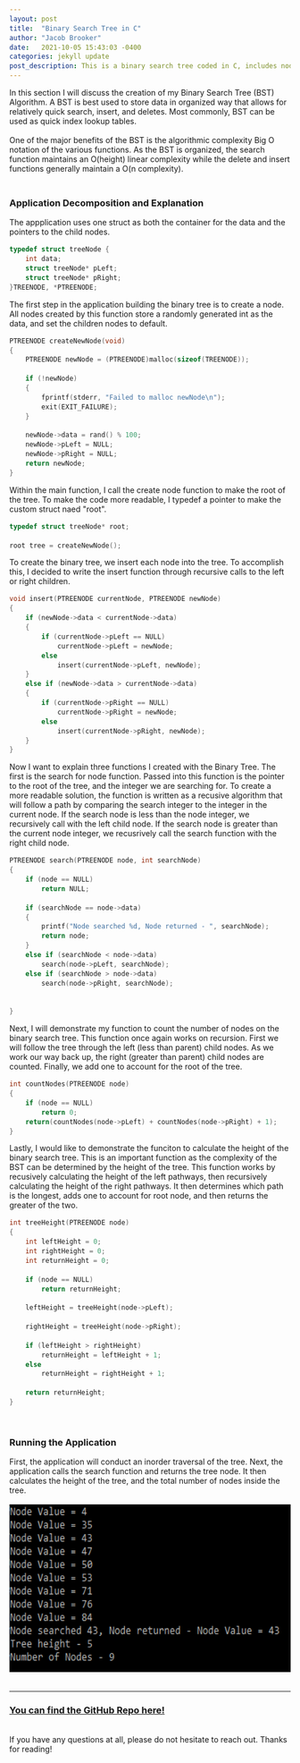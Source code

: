 ```yaml
---
layout: post
title:  "Binary Search Tree in C"
author: "Jacob Brooker"
date:   2021-10-05 15:43:03 -0400
categories: jekyll update
post_description: This is a binary search tree coded in C, includes node creation, tree building, tree display, search for node, count nodes, and tree height functions.
---
```

<div>
	<p description="About Binary Trees">
	In this section I will discuss the creation of my Binary Search Tree (BST) Algorithm. A BST is best used to store data in organized way that allows for relatively quick search, insert, and deletes. Most commonly, BST can be used as quick index lookup tables.
	<br><br>
	One of the major benefits of the BST is the algorithmic complexity Big O notation of the various functions. As the BST is organized, the search function maintains an O(height) linear complexity while the delete and insert functions generally maintain a O(n complexity).
	</p>
</div>

<h3><br>Application Decomposition and Explanation</h3>

The appplication uses one struct as both the container for the data and the pointers to the child nodes.
~~~c++
typedef struct treeNode {
	int data;
	struct treeNode* pLeft;
	struct treeNode* pRight;
}TREENODE, *PTREENODE;
~~~

The first step in the application building the binary tree is to create a node. All nodes created by this function store a randomly generated int as the data, and set the children nodes to default.
~~~c++
PTREENODE createNewNode(void)
{
	PTREENODE newNode = (PTREENODE)malloc(sizeof(TREENODE));			// create a new node and malloc
	
	if (!newNode)
	{
		fprintf(stderr, "Failed to malloc newNode\n");
		exit(EXIT_FAILURE);
	}

	newNode->data = rand() % 100;										// random number generator of data
	newNode->pLeft = NULL;												// set left
	newNode->pRight = NULL;												// set right to null
	return newNode;
}
~~~

Within the main function, I call the create node function to make the root of the tree. To make the code more readable, I typedef a pointer to make the custom struct naed "root".
~~~c++
typedef struct treeNode* root;

root tree = createNewNode();	
~~~
To create the binary tree, we insert each node into the tree. To accomplish this, I decided to write the insert function through recursive calls to the left or right children.
~~~c++
void insert(PTREENODE currentNode, PTREENODE newNode)
{
	if (newNode->data < currentNode->data)								// is newNode data less than current node?
	{
		if (currentNode->pLeft == NULL)									// is the pointer to left of node empty?
			currentNode->pLeft = newNode;								// if it is then attach newNode to left of currentNode
		else
			insert(currentNode->pLeft, newNode);						// else call again with node to the left
	}
	else if (newNode->data > currentNode->data)							// is newNode data greater than current node?
	{
		if (currentNode->pRight == NULL)								// is the pointer to right of node empty?
			currentNode->pRight = newNode;								// attach newNode to right of node
		else
			insert(currentNode->pRight, newNode);						// else call again with node to the right
	}
}
~~~
Now I want to explain three functions I created with the Binary Tree. The first is the search for node function. Passed into this function is the pointer to the root of the tree, and the integer we are searching for. To create a more readable solution, the function is written as a recusive algorithm that will follow a path by comparing the search integer to the integer in the current node. If the search node is less than the node integer, we recursively call with the left child node. If the search node is greater than the current node integer, we recusrively call the search function with the right child node.
~~~c++
PTREENODE search(PTREENODE node, int searchNode)
{
	if (node == NULL) 
		return NULL;													// exit condition, search not found
	
	if (searchNode == node->data)										// search found, returning node
	{
		printf("Node searched %d, Node returned - ", searchNode);
		return node;
	}
	else if (searchNode < node->data)									// search int is lower than current node - move left
		search(node->pLeft, searchNode);
	else if (searchNode > node->data)									// search int is higher than current node - move right
		search(node->pRight, searchNode);

	
}
~~~
Next, I will demonstrate my function to count the number of nodes on the binary search tree. This function once again works on recursion. First we will follow the tree through the left (less than parent) child nodes. As we work our way back up, the right (greater than parent) child nodes are counted. Finally, we add one to account for the root of the tree.
~~~c++
int countNodes(PTREENODE node)
{
	if (node == NULL)													// if node is NULL then there is no list and return 0
		return 0; 
	return(countNodes(node->pLeft) + countNodes(node->pRight) + 1);		// recursively count the number of nodes to the left and to the right
}
~~~
Lastly, I would like to demonstrate the funciton to calculate the height of the binary search tree. This is an important function as the complexity of the BST can be determined by the height of the tree. This function works by recusively calculating the height of the left pathways, then recursively calculating the height of the right pathways. It then determines which path is the longest, adds one to account for root node, and then returns the greater of the two.
~~~c++
int treeHeight(PTREENODE node)
{
	int leftHeight = 0;
	int	rightHeight = 0; 
	int returnHeight = 0;

	if (node == NULL) 
		return returnHeight;											// no list, return 0
	
	leftHeight = treeHeight(node->pLeft);								// recursive call again left

	rightHeight = treeHeight(node->pRight);								// recursive call again right

	if (leftHeight > rightHeight)										// check which height is longer, left or right
		returnHeight = leftHeight + 1;									// return height of left, the +1 is to account for the head
	else
		returnHeight = rightHeight + 1;									// return height of right the +1 is to account for the head
	
	return returnHeight;												// return the height of the tree
}
~~~
<br>
<h3>Running the Application</h3>
 First, the application will conduct an inorder traversal of the tree. Next, the application calls the search function and returns the tree node. It then calculates the height of the tree, and the total number of nodes inside the tree.
 <br><br>
<img src="\github_pages\assets\img\programs\bst.png" height="300px">
<br><br>
<hr>

<h3><a href="https://github.com/Jacobpbrooker/binary_tree">You can find the GitHub Repo here!</a></h3>
<br>
If you have any questions at all, please do not hesitate to reach out. Thanks for reading!
